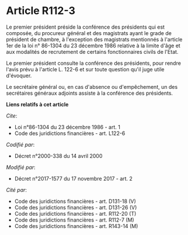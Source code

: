 # Article R112-3

Le premier président préside la conférence des présidents qui est composée, du procureur général et des magistrats ayant le
grade de président de chambre, à l'exception des magistrats mentionnés à l'article 1er de la loi n° 86-1304 du 23 décembre
1986 relative à la limite d'âge et aux modalités de recrutement de certains fonctionnaires civils de l'Etat.

Le premier président consulte la conférence des présidents, pour rendre l'avis prévu à l'article L. 122-6 et sur toute
question qu'il juge utile d'évoquer.

Le secrétaire général ou, en cas d'absence ou d'empêchement, un des secrétaires généraux adjoints assiste à la conférence des
présidents.

**Liens relatifs à cet article**

_Cite_:

  - Loi n°86-1304 du 23 décembre 1986 - art. 1
  - Code des juridictions financières - art. L122-6

_Codifié par_:

  - Décret n°2000-338 du 14 avril 2000

_Modifié par_:

  - Décret n°2017-1577 du 17 novembre 2017 - art. 2

_Cité par_:

  - Code des juridictions financières - art. D131-18 (V)
  - Code des juridictions financières - art. D131-26 (V)
  - Code des juridictions financières - art. R112-20 (T)
  - Code des juridictions financières - art. R112-7 (M)
  - Code des juridictions financières - art. R143-14 (M)
